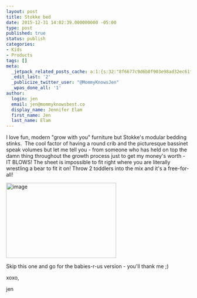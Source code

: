 ```yaml
---
layout: post
title: Stokke bed
date: 2015-12-31 14:02:39.000000000 -05:00
type: post
published: true
status: publish
categories:
- Kids
- Products
tags: []
meta:
  _jetpack_related_posts_cache: a:1:{s:32:"8f6677c9d6b0f903e98ad32ec61f8deb";a:2:{s:7:"expires";i:1473990452;s:7:"payload";a:3:{i:0;a:1:{s:2:"id";i:37;}i:1;a:1:{s:2:"id";i:19;}i:2;a:1:{s:2:"id";i:487;}}}}
  _edit_last: '2'
  _publicize_twitter_user: "@MommyKnowsJen"
  _wpas_done_all: '1'
author:
  login: jen
  email: jen@mommyknowsbest.co
  display_name: Jennifer Elam
  first_name: Jen
  last_name: Elam
---
```

<p>I love fun, modern "grow with you" furniture but Stokke's modular bedding stinks.  The cool factor of having a round crib and the picturesque bassinet speak volumes but let me tell you - from someone who has held on top the damn thing throughout the growth process just to get my money's worth - IT BLOWS! The sheet is impossible to fit right where you are literally wrestling a bear to fit it on! Throw 2 toddlers into the mix and it's a free-for-all!</p>
<p><img class="alignnone size-medium wp-image-141" src="{{ site.baseurl }}/assets/image-4-300x205.jpeg" alt="image" width="300" height="205" /></p>
<p>Skip this one and go for the babies-r-us version - you'll thank me ;)</p>
<p>xoxo,</p>
<p>jen</p>
<p>&nbsp;</p>
